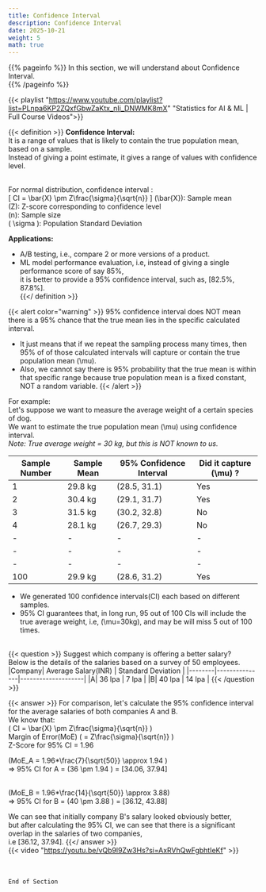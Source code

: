 ```yaml
---
title: Confidence Interval
description: Confidence Interval
date: 2025-10-21
weight: 5
math: true
---
```


{{% pageinfo %}}
In this section, we will understand about Confidence Interval. <br>
{{% /pageinfo %}}

{{< playlist "https://www.youtube.com/playlist?list=PLnpa6KP2ZQxfGbwZaKtx_nIi_DNWMK8mX" 
        "Statistics for AI & ML | Full Course Videos">}}

{{< definition >}}
**Confidence Interval:** <br>
It is a range of values that is likely to contain the true population mean, based on a sample. <br>
Instead of giving a point estimate, it gives a range of values with confidence level. <br><br>

For normal distribution, confidence interval : <br>
\[ CI = \bar{X} \pm Z\frac{\sigma}{\sqrt{n}} \]
\(\bar{X}\): Sample mean <br>
\(Z\): Z-score corresponding to confidence level <br>
\(n\): Sample size <br>
\( \sigma \): Population Standard Deviation <br>

**Applications:** <br>
- A/B testing, i.e., compare 2 or more versions of a product.
- ML model performance evaluation, i.e, instead of giving a single performance score of say 85%, <br>
it is better to provide a 95% confidence interval, such as, [82.5%, 87.8%]. <br>
{{</ definition >}}

{{< alert color="warning" >}}
95% confidence interval does NOT mean there is a 95% chance that the true mean lies in the specific calculated interval.<br>
- It just means that if we repeat the sampling process many times, then 95% of of those calculated intervals will capture 
or contain the true population mean \(\mu\).
- Also, we cannot say there is 95% probability that the true mean is within that specific range because true population 
mean is a fixed constant, NOT a random variable.
{{< /alert >}}

For example: <br>
Let's suppose we want to measure the average weight of a certain species of dog. <br>
We want to estimate the true population
mean \(\mu\) using confidence interval. <br>
*Note: True average weight = 30 kg, but this is NOT known to us.*

| Sample Number | Sample Mean | 95% Confidence Interval | Did it capture \(\mu\) ? |
|---------------|-------------|-------------------------|--------------------------|
| 1             | 29.8 kg     | (28.5, 31.1)            | Yes                      |
| 2             | 30.4 kg     | (29.1, 31.7)            | Yes                      |
| 3             | 31.5 kg     | (30.2, 32.8)            | No                       |
| 4             | 28.1 kg     | (26.7, 29.3)            | No                      |
| -             | -           | -                       | -                        |
| -             | -           | -                       | -                        |
| -             | -           | -                       | -                        |
| 100           | 29.9 kg     | (28.6, 31.2)            | Yes                      |

- We generated 100 confidence intervals(CI) each based on different samples.
- 95% CI guarantees that, in long run, 95 out of 100 CIs will include the true average weight, i.e, \(\mu=30kg\),
and may be will miss 5 out of 100 times.
<br><br>

{{< question >}}
Suggest which company is offering a better salary? <br>
Below is the details of the salaries based on a survey of 50 employees. <br>
|Company| Average Salary(INR) | Standard Deviation |
|--------|---------------|--------------------|
|A| 36 lpa | 7 lpa |
|B| 40 lpa | 14 lpa |
{{< /question >}}

{{< answer >}}
For comparison, let's calculate the 95% confidence interval for the average salaries of both companies A and B. <br>
We know that: <br>
\( CI = \bar{X} \pm Z\frac{\sigma}{\sqrt{n}} \) <br>
Margin of Error(MoE) \( = Z\frac{\sigma}{\sqrt{n}} \) <br>
Z-Score for 95% CI = 1.96 <br>

\(MoE_A = 1.96*\frac{7}{\sqrt{50}} \approx 1.94 \) <br>
=> 95% CI for A = \(36 \pm 1.94 \) = [34.06, 37.94] <br><br>

\(MoE_B = 1.96*\frac{14}{\sqrt{50}} \approx 3.88\) <br>
=> 95% CI for B = \(40 \pm 3.88 \) = [36.12, 43.88] <br>

We can see that initially company B's salary looked obviously better, <br>
but after calculating the 95% CI, we can see that there is a significant overlap in the salaries of two companies,<br>
i.e [36.12, 37.94].
{{</ answer >}}
<br>
{{< video "https://youtu.be/vQb9l9Zw3Hs?si=AxRVhQwFgbhtIeKf" >}}

<br><br>
```End of Section```